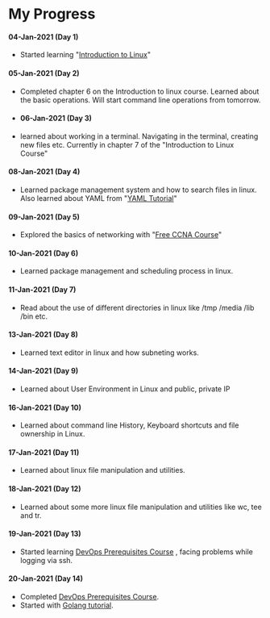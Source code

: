# My Progress
#### 04-Jan-2021 (Day 1)
- Started learning "[Introduction to Linux](https://www.edx.org/course/introduction-to-linux)"

#### 05-Jan-2021 (Day 2)
- Completed chapter 6 on the Introduction to linux course. Learned about the basic operations. Will start command line operations from tomorrow.
- #### 06-Jan-2021 (Day 3)
- learned about working in a terminal. Navigating in the terminal, creating new files etc. Currently in chapter 7 of the "Introduction to Linux Course"

#### 08-Jan-2021 (Day 4)
- Learned package management system and how to search files in linux. Also learned about YAML from "[YAML Tutorial](https://youtu.be/1uFVr15xDGg)"

#### 09-Jan-2021 (Day 5)
- Explored the basics of networking with "[Free CCNA Course](https://youtu.be/rv3QK2UquxM)"

#### 10-Jan-2021 (Day 6)
- Learned package management and scheduling process in linux.

#### 11-Jan-2021 (Day 7)
- Read about the use of different directories in linux like /tmp /media /lib /bin etc.

#### 13-Jan-2021 (Day 8)
- Learned text editor in linux and how subneting works.

#### 14-Jan-2021 (Day 9)
- Learned about User Environment in Linux and public, private IP

#### 16-Jan-2021 (Day 10)
- Learned about command line History, Keyboard shortcuts and file ownership in Linux.

#### 17-Jan-2021 (Day 11)
- Learned about linux file manipulation and utilities.

#### 18-Jan-2021 (Day 12)
- Learned about some more linux file manipulation and utilities like wc, tee and tr.

#### 19-Jan-2021 (Day 13)
- Started learning [DevOps Prerequisites Course](https://youtu.be/Wvf0mBNGjXY) , facing problems while logging via ssh.

#### 20-Jan-2021 (Day 14)
- Completed [DevOps Prerequisites Course](https://youtu.be/Wvf0mBNGjXY).
- Started with [Golang tutorial](https://youtu.be/yyUHQIec83I).
